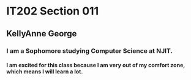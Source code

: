 # IT202 Section 011
## KellyAnne George
### I am a Sophomore studying Computer Science at NJIT.
#### I am excited for this class because I am very out of my comfort zone, which means I will learn a lot. 

